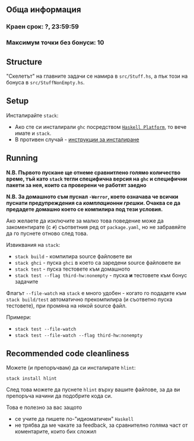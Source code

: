 ## Обща информация
### Краен срок: ?, 23:59:59
### Максимум точки без бонуси: 10

## Structure
"Скелетът" на главните задачи се намира в `src/Stuff.hs`,
а пък този на бонуса в `src/StuffNonEmpty.hs`.

## Setup
Инсталирайте `stack`:
  * Ако сте си инсталирали `ghc` посредством [`Haskell Platform`](https://www.haskell.org/platform/),
    то вече имате и `stack`.
  * В противен случай - [инструкции за инсталиране](https://docs.haskellstack.org/en/stable/install_and_upgrade/)

## Running
**N.B. Първото пускане ще отнеме сравнитлено голямо количество време,
тъй като `stack` тегли специфична версия на `ghc` и специфични пакети за нея, които са проверени че работят заедно**

**N.B. За домашното съм пуснал `-Werror`, което означава че всички пуснати предупреждения са
_комплационни грешки_. Очаква се да предадете домашно което се компилира под тези условия.**

Ако желаете да изключите за малко това поведение може да закоментирате (с `#`) съответния ред от `package.yaml`,
но не забравяйте да го пуснете отново след това.

Извиквания на `stack`:
* `stack build` - компилира source файловете ви
* `stack ghci` - пуска `ghci` в което са заредени source файловете ви
* `stack test` - пуска тестовете към домашното
* `stack test --flag third-hw:nonempty` - пуска **и** тестовете към бонус задачите

Флагът `--file-watch` на `stack` е много удобен - когато го подадете към
`stack build/test` автоматично прекомпилира (и съответно пуска тестовете),
при промяна на някой source файл.

Примери:
* `stack test --file-watch`
* `stack test --file-watch --flag third-hw:nonempty`

## Recommended code cleanliness

Можете (и препоръчвам) да си инсталирате `hlint`:

`stack install hlint`

След това можете да пуснете `hlint` върху вашите файлове,
за да ви препоръча начини да подобрите кода си.

Това е полезно за вас защото
* се учите да пишете по-"идиоматичен" `Haskell`
* не трябва да ме чакате за feedback, за сравнително голяма част от коментарите,
  които бих сложил
